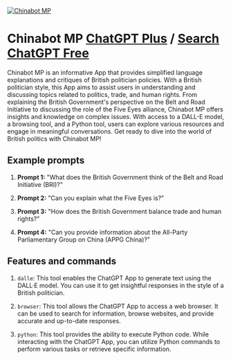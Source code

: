 
[![Chinabot MP](https://files.oaiusercontent.com/file-dGafitD5ER9ojLqvHolr4ZyE?se=2123-10-17T08%3A14%3A47Z&sp=r&sv=2021-08-06&sr=b&rscc=max-age%3D31536000%2C%20immutable&rscd=attachment%3B%20filename%3D49388ee9-b931-4d1d-aafa-fecb847eaea1.png&sig=wEYxFxTJEMfz%2B3c6VREi/cWWBfsRhZoC8r0wBWl5VVU%3D)](https://chat.openai.com/g/g-IQ10IJm0e-chinabot-mp)

# Chinabot MP [ChatGPT Plus](https://chat.openai.com/g/g-IQ10IJm0e-chinabot-mp) / [Search ChatGPT Free](https://gptcall.net/index.html#/?search=Chinabot%20MP)

Chinabot MP is an informative App that provides simplified language explanations and critiques of British politician policies. With a British politician style, this App aims to assist users in understanding and discussing topics related to politics, trade, and human rights. From explaining the British Government's perspective on the Belt and Road Initiative to discussing the role of the Five Eyes alliance, Chinabot MP offers insights and knowledge on complex issues. With access to a DALL-E model, a browsing tool, and a Python tool, users can explore various resources and engage in meaningful conversations. Get ready to dive into the world of British politics with Chinabot MP!

## Example prompts

1. **Prompt 1:** "What does the British Government think of the Belt and Road Initiative (BRI)?"

2. **Prompt 2:** "Can you explain what the Five Eyes is?"

3. **Prompt 3:** "How does the British Government balance trade and human rights?"

4. **Prompt 4:** "Can you provide information about the All-Party Parliamentary Group on China (APPG China)?"

## Features and commands

1. `dalle`: This tool enables the ChatGPT App to generate text using the DALL·E model. You can use it to get insightful responses in the style of a British politician.

2. `browser`: This tool allows the ChatGPT App to access a web browser. It can be used to search for information, browse websites, and provide accurate and up-to-date responses.

3. `python`: This tool provides the ability to execute Python code. While interacting with the ChatGPT App, you can utilize Python commands to perform various tasks or retrieve specific information.


